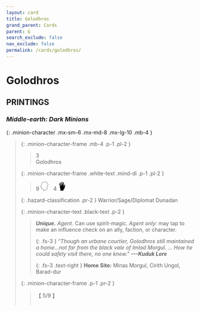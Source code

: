 ```yaml
---
layout: card
title: Golodhros
grand_parent: Cards
parent: G
search_exclude: false
nav_exclude: false
permalink: /cards/golodhros/
---
```


# Golodhros


## PRINTINGS


### _Middle-earth: Dark Minions_

{: .minion-character .mx-sm-6 .mx-md-8 .mx-lg-10 .mb-4 }
> {: .minion-character-frame .mb-4 .p-1 .pl-2 }
> > <div class="hazard-mp">3</div>
> > <div class="card-name">Golodhros</div>
>
> {: .minion-character-frame .white-text .mind-di .p-1 .pl-2 }
> > 9 ![](/assets/images/mind.svg)&emsp;4 ![](/assets/images/di.svg)
>
> {: .hazard-classification .pr-2 }
> Warrior/Sage/Diplomat Dunadan
>
> {: .minion-character-text .black-text .p-2 }
> > _**Unique.**_ _Agent._ Can use spirit-magic. _Agent only:_ may tap to make an influence check on an ally, faction, or character. 
> > 
> > {: .fs-3 } 
> > _“Though an urbane courtier, Golodhros still maintained a home...not far from the black vale of Imlad Morgul. ... How he could safely visit there, no one knew."_ ***---&#65279;Kuduk&nbsp;Lore***  
> > 
> > {: .fs-3 .text-right } 
> > **Home Site:** Minas Morgul, Cirith Ungol, Barad-dur 
>
> {: .minion-character-frame .p-1 .pr-2 }
> > <div class="card-shield">【 5/9 】</div>
> > <div class="card-corruption-white">&nbsp;</div>
